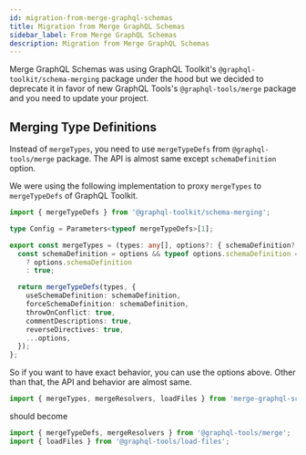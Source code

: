 ```yaml
---
id: migration-from-merge-graphql-schemas
title: Migration from Merge GraphQL Schemas
sidebar_label: From Merge GraphQL Schemas
description: Migration from Merge GraphQL Schemas
---
```


Merge GraphQL Schemas was using GraphQL Toolkit's `@graphql-toolkit/schema-merging` package under the hood but we decided to deprecate it in favor of new GraphQL Tools's `@graphql-tools/merge` package and you need to update your project.

## Merging Type Definitions
Instead of `mergeTypes`, you need to use `mergeTypeDefs` from `@graphql-tools/merge` package. The API is almost same except `schemaDefinition` option.

We were using the following implementation to proxy `mergeTypes` to `mergeTypeDefs` of GraphQL Toolkit.
```ts
import { mergeTypeDefs } from '@graphql-toolkit/schema-merging';

type Config = Parameters<typeof mergeTypeDefs>[1];

export const mergeTypes = (types: any[], options?: { schemaDefinition?: boolean, all?: boolean } & Partial<Config>) => {
  const schemaDefinition = options && typeof options.schemaDefinition === 'boolean'
    ? options.schemaDefinition
    : true;

  return mergeTypeDefs(types, {
    useSchemaDefinition: schemaDefinition,
    forceSchemaDefinition: schemaDefinition,
    throwOnConflict: true,
    commentDescriptions: true,
    reverseDirectives: true,
    ...options,
  });
};
```

So if you want to have exact behavior, you can use the options above. Other than that, the API and behavior are almost same.

```ts
import { mergeTypes, mergeResolvers, loadFiles } from 'merge-graphql-schemas';
```

should become

```ts
import { mergeTypeDefs, mergeResolvers } from '@graphql-tools/merge';
import { loadFiles } from '@graphql-tools/load-files';
```
